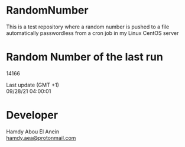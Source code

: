 # RandomNumber    
This is a test repository where a random number is pushed to a file automatically passwordless from a cron job in my Linux CentOS server    
# Random Number of the last run   
14166
      
Last update (GMT +1)    
09/28/21 04:00:01
# Developer    
Hamdy Abou El Anein   
hamdy.aea@protonmail.com
